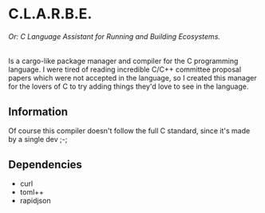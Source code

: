 # C.L.A.R.B.E.
###### Or: C Language Assistant for Running and Building Ecosystems.

Is a cargo-like package manager and compiler for the C programming language.
I were tired of reading incredible C/C++ committee proposal papers which were not accepted in the language, so I created this manager for the lovers of C to try adding things they'd love to see in the language.

## Information

Of course this compiler doesn't follow the full C standard, since it's made by a single dev ;-;

## Dependencies
 - curl
 - toml++
 - rapidjson